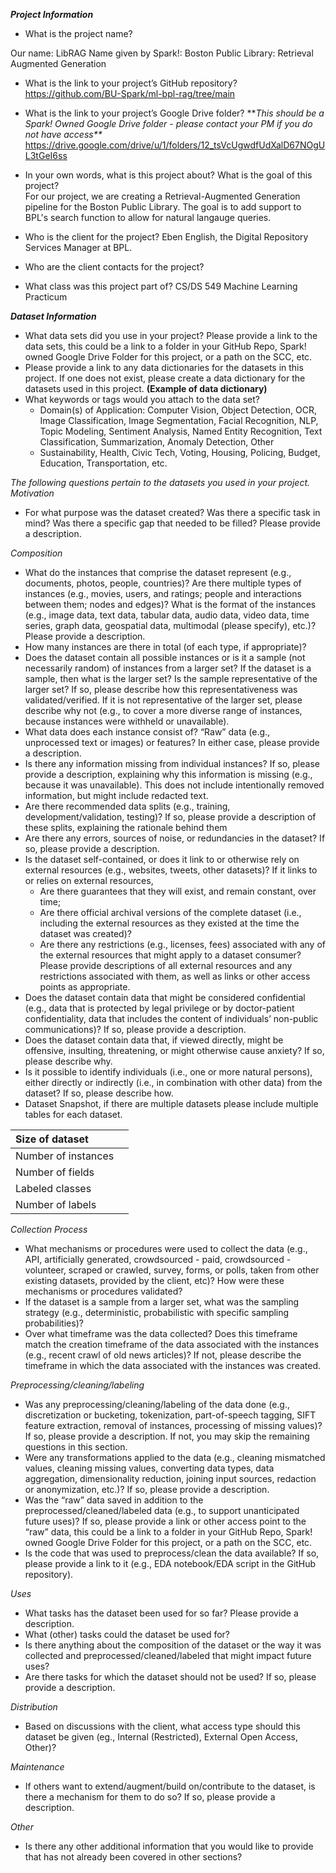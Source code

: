 ***Project Information*** 

* What is the project name?

Our name: LibRAG
Name given by Spark!: Boston Public Library: Retrieval Augmented Generation

* What is the link to your project’s GitHub repository?
https://github.com/BU-Spark/ml-bpl-rag/tree/main

* What is the link to your project’s Google Drive folder? \*\**This should be a Spark\! Owned Google Drive folder \- please contact your PM if you do not have access\*\**  
https://drive.google.com/drive/u/1/folders/12_tsVcUgwdfUdXalD67NOgUL3tGeI6ss

* In your own words, what is this project about? What is the goal of this project?   
For our project, we are creating a Retrieval-Augmented Generation pipeline for the Boston Public Library. The goal is to
add support to BPL's search function to allow for natural langauge queries.

* Who is the client for the project?
Eben English, the Digital Repository Services Manager at BPL.

* Who are the client contacts for the project?  
* What class was this project part of?
CS/DS 549 Machine Learning Practicum

***Dataset Information***

* What data sets did you use in your project? Please provide a link to the data sets, this could be a link to a folder in your GitHub Repo, Spark\! owned Google Drive Folder for this project, or a path on the SCC, etc.  
* Please provide a link to any data dictionaries for the datasets in this project. If one does not exist, please create a data dictionary for the datasets used in this project. **(Example of data dictionary)**   
* What keywords or tags would you attach to the data set?  
  * Domain(s) of Application: Computer Vision, Object Detection, OCR, Image Classification, Image Segmentation, Facial Recognition, NLP, Topic Modeling, Sentiment Analysis, Named Entity Recognition, Text Classification, Summarization, Anomaly Detection, Other   
  * Sustainability, Health, Civic Tech, Voting, Housing, Policing, Budget, Education, Transportation, etc. 

*The following questions pertain to the datasets you used in your project.*   
*Motivation* 

* For what purpose was the dataset created? Was there a specific task in mind? Was there a specific gap that needed to be filled? Please provide a description. 

*Composition*

* What do the instances that comprise the dataset represent (e.g., documents, photos, people, countries)? Are there multiple types of instances (e.g., movies, users, and ratings; people and interactions between them; nodes and edges)? What is the format of the instances (e.g., image data, text data, tabular data, audio data, video data, time series, graph data, geospatial data, multimodal (please specify), etc.)? Please provide a description.   
* How many instances are there in total (of each type, if appropriate)?  
* Does the dataset contain all possible instances or is it a sample (not necessarily random) of instances from a larger set? If the dataset is a sample, then what is the larger set? Is the sample representative of the larger set? If so, please describe how this representativeness was validated/verified. If it is not representative of the larger set, please describe why not (e.g., to cover a more diverse range of instances, because instances were withheld or unavailable).  
* What data does each instance consist of? “Raw” data (e.g., unprocessed text or images) or features? In either case, please provide a description.   
* Is there any information missing from individual instances? If so, please provide a description, explaining why this information is missing (e.g., because it was unavailable). This does not include intentionally removed information, but might include redacted text.   
* Are there recommended data splits (e.g., training, development/validation, testing)? If so, please provide a description of these splits, explaining the rationale behind them  
* Are there any errors, sources of noise, or redundancies in the dataset? If so, please provide a description.   
* Is the dataset self-contained, or does it link to or otherwise rely on external resources (e.g., websites, tweets, other datasets)? If it links to or relies on external resources,   
  * Are there guarantees that they will exist, and remain constant, over time;  
  * Are there official archival versions of the complete dataset (i.e., including the external resources as they existed at the time the dataset was created)?  
  * Are there any restrictions (e.g., licenses, fees) associated with any of the external resources that might apply to a dataset consumer? Please provide descriptions of all external resources and any restrictions associated with them, as well as links or other access points as appropriate.   
* Does the dataset contain data that might be considered confidential (e.g., data that is protected by legal privilege or by doctor-patient confidentiality, data that includes the content of individuals’ non-public communications)? If so, please provide a description.   
* Does the dataset contain data that, if viewed directly, might be offensive, insulting, threatening, or might otherwise cause anxiety? If so, please describe why.   
* Is it possible to identify individuals (i.e., one or more natural persons), either directly or indirectly (i.e., in combination with other data) from the dataset? If so, please describe how.   
* Dataset Snapshot, if there are multiple datasets please include multiple tables for each dataset. 


| Size of dataset |  |
| :---- | :---- |
| Number of instances |  |
| Number of fields  |  |
| Labeled classes |  |
| Number of labels  |  |


  
*Collection Process*

* What mechanisms or procedures were used to collect the data (e.g., API, artificially generated, crowdsourced \- paid, crowdsourced \- volunteer, scraped or crawled, survey, forms, or polls, taken from other existing datasets, provided by the client, etc)? How were these mechanisms or procedures validated?  
* If the dataset is a sample from a larger set, what was the sampling strategy (e.g., deterministic, probabilistic with specific sampling probabilities)?  
* Over what timeframe was the data collected? Does this timeframe match the creation timeframe of the data associated with the instances (e.g., recent crawl of old news articles)? If not, please describe the timeframe in which the data associated with the instances was created. 

*Preprocessing/cleaning/labeling* 

* Was any preprocessing/cleaning/labeling of the data done (e.g., discretization or bucketing, tokenization, part-of-speech tagging, SIFT feature extraction, removal of instances, processing of missing values)? If so, please provide a description. If not, you may skip the remaining questions in this section.   
* Were any transformations applied to the data (e.g., cleaning mismatched values, cleaning missing values, converting data types, data aggregation, dimensionality reduction, joining input sources, redaction or anonymization, etc.)? If so, please provide a description.   
* Was the “raw” data saved in addition to the preprocessed/cleaned/labeled data (e.g., to support unanticipated future uses)? If so, please provide a link or other access point to the “raw” data, this could be a link to a folder in your GitHub Repo, Spark\! owned Google Drive Folder for this project, or a path on the SCC, etc.  
* Is the code that was used to preprocess/clean the data available? If so, please provide a link to it (e.g., EDA notebook/EDA script in the GitHub repository). 

*Uses* 

* What tasks has the dataset been used for so far? Please provide a description.   
* What (other) tasks could the dataset be used for?  
* Is there anything about the composition of the dataset or the way it was collected and preprocessed/cleaned/labeled that might impact future uses?   
* Are there tasks for which the dataset should not be used? If so, please provide a description.

*Distribution*

* Based on discussions with the client, what access type should this dataset be given (eg., Internal (Restricted), External Open Access, Other)?

*Maintenance* 

* If others want to extend/augment/build on/contribute to the dataset, is there a mechanism for them to do so? If so, please provide a description. 

*Other*

* Is there any other additional information that you would like to provide that has not already been covered in other sections?

